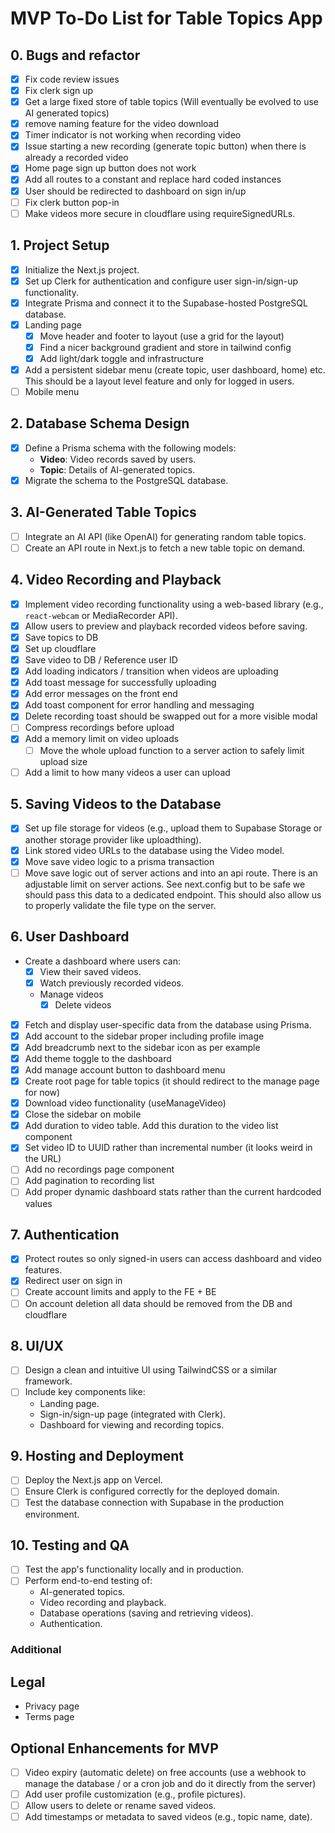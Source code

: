 # MVP To-Do List for Table Topics App

## 0. Bugs and refactor

- [x] Fix code review issues
- [x] Fix clerk sign up
- [x] Get a large fixed store of table topics (Will eventually be evolved to use AI generated topics)
- [x] remove naming feature for the video download
- [x] Timer indicator is not working when recording video
- [x] Issue starting a new recording (generate topic button) when there is already a recorded video
- [x] Home page sign up button does not work
- [x] Add all routes to a constant and replace hard coded instances
- [x] User should be redirected to dashboard on sign in/up
- [ ] Fix clerk button pop-in
- [ ] Make videos more secure in cloudflare using requireSignedURLs.

## 1. Project Setup

- [x] Initialize the Next.js project.
- [x] Set up Clerk for authentication and configure user sign-in/sign-up functionality.
- [x] Integrate Prisma and connect it to the Supabase-hosted PostgreSQL database.
- [x] Landing page
  - [x] Move header and footer to layout (use a grid for the layout)
  - [x] Find a nicer background gradient and store in tailwind config
  - [x] Add light/dark toggle and infrastructure
- [x] Add a persistent sidebar menu (create topic, user dashboard, home) etc. This should be a layout level feature and only for logged in users.
- [ ] Mobile menu

## 2. Database Schema Design

- [x] Define a Prisma schema with the following models:
  - **Video**: Video records saved by users.
  - **Topic**: Details of AI-generated topics.
- [x] Migrate the schema to the PostgreSQL database.

## 3. AI-Generated Table Topics

- [ ] Integrate an AI API (like OpenAI) for generating random table topics.
- [ ] Create an API route in Next.js to fetch a new table topic on demand.

## 4. Video Recording and Playback

- [x] Implement video recording functionality using a web-based library (e.g., `react-webcam` or MediaRecorder API).
- [x] Allow users to preview and playback recorded videos before saving.
- [x] Save topics to DB
- [x] Set up cloudflare
- [x] Save video to DB / Reference user ID
- [x] Add loading indicators / transition when videos are uploading
- [x] Add toast message for successfully uploading
- [x] Add error messages on the front end
- [x] Add toast component for error handling and messaging
- [x] Delete recording toast should be swapped out for a more visible modal
- [ ] Compress recordings before upload
- [x] Add a memory limit on video uploads
  - [ ] Move the whole upload function to a server action to safely limit upload size
- [ ] Add a limit to how many videos a user can upload

## 5. Saving Videos to the Database

- [x] Set up file storage for videos (e.g., upload them to Supabase Storage or another storage provider like uploadthing).
- [x] Link stored video URLs to the database using the Video model.
- [x] Move save video logic to a prisma transaction
- [ ] Move save logic out of server actions and into an api route. There is an adjustable limit on server actions. See next.config but to be safe we should pass this data to a dedicated endpoint. This should also allow us to properly validate the file type on the server.

## 6. User Dashboard

- Create a dashboard where users can:
  - [x] View their saved videos.
  - [x] Watch previously recorded videos.
  - Manage videos
    - [x] Delete videos
- [x] Fetch and display user-specific data from the database using Prisma.
- [x] Add account to the sidebar proper including profile image
- [x] Add breadcrumb next to the sidebar icon as per example
- [x] Add theme toggle to the dashboard
- [x] Add manage account button to dashboard menu
- [x] Create root page for table topics (it should redirect to the manage page for now)
- [x] Download video functionality (useManageVideo)
- [x] Close the sidebar on mobile
- [x] Add duration to video table. Add this duration to the video list component
- [x] Set video ID to UUID rather than incremental number (it looks weird in the URL)
- [ ] Add no recordings page component
- [ ] Add pagination to recording list
- [ ] Add proper dynamic dashboard stats rather than the current hardcoded values

## 7. Authentication

- [x] Protect routes so only signed-in users can access dashboard and video features.
- [x] Redirect user on sign in
- [ ] Create account limits and apply to the FE + BE
- [ ] On account deletion all data should be removed from the DB and cloudflare

## 8. UI/UX

- [ ] Design a clean and intuitive UI using TailwindCSS or a similar framework.
- [ ] Include key components like:
  - Landing page.
  - Sign-in/sign-up page (integrated with Clerk).
  - Dashboard for viewing and recording topics.

## 9. Hosting and Deployment

- [ ] Deploy the Next.js app on Vercel.
- [ ] Ensure Clerk is configured correctly for the deployed domain.
- [ ] Test the database connection with Supabase in the production environment.

## 10. Testing and QA

- [ ] Test the app's functionality locally and in production.
- [ ] Perform end-to-end testing of:
  - AI-generated topics.
  - Video recording and playback.
  - Database operations (saving and retrieving videos).
  - Authentication.

### Additional

## Legal

- Privacy page
- Terms page

## Optional Enhancements for MVP

- [ ] Video expiry (automatic delete) on free accounts (use a webhook to manage the database / or a cron job and do it directly from the server)
- [ ] Add user profile customization (e.g., profile pictures).
- [ ] Allow users to delete or rename saved videos.
- [ ] Add timestamps or metadata to saved videos (e.g., topic name, date).
